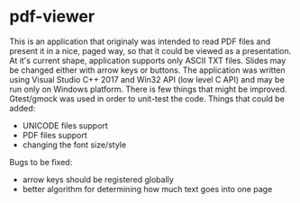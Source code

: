 # pdf-viewer
This is an application that originaly was intended to read PDF files and present it in a nice, paged way, so that it could be viewed as a presentation. At it's current shape, application supports only ASCII TXT files. Slides may be changed either with arrow keys or buttons. The application was written using Visual Studio C++ 2017 and Win32 API (low level C API) and may be run only on Windows platform. There is few things that might be improved. Gtest/gmock was used in order to unit-test the code.
Things that could be added:
- UNICODE files support
- PDF files support
- changing the font size/style

Bugs to be fixed:
- arrow keys should be registered globally
- better algorithm for determining how much text goes into one page
